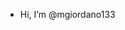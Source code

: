 - Hi, I’m @mgiordano133


<!---
mgiordano133/mgiordano133 is a ✨ special ✨ repository because its `README.md` (this file) appears on your GitHub profile.
You can click the Preview link to take a look at your changes.
--->
